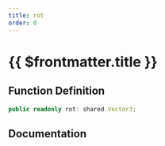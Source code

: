 ```yaml
---
title: rot
order: 0
---
```


# {{ $frontmatter.title }}

## Function Definition

```ts
public readonly rot: shared.Vector3;
```

## Documentation

<!--@include: ./parts/rot.md-->
